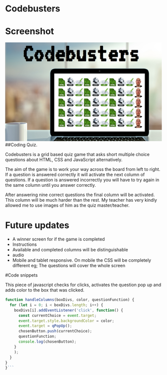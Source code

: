 # Codebusters
# Screenshot
![Codebusters](screenshots/codebusters-screenshot.png)
##Coding Quiz.

Codebusters is a grid based quiz game that asks short multiple choice questions about HTML, CSS and JavaScript alternatively.

The aim of the game is to work your way across the board from left to right. If a question is answered correctly it will activate the next column of questions. If a question is answered incorrectly you will have to try again in the same column until you answer correctly.

After answering nine correct questions the final column will be activated. This column will be much harder than the rest. My teacher has very kindly allowed me to use images of him as the quiz master/teacher.




# Future updates

* A winner screen for if the game is completed
* Instructions
* Available and completed columns will be distinguishable
* audio
* Mobile and tablet responsive. On mobile the CSS will be completely different eg; The questions will cover the whole screen


#Code snippets

This piece of javascript checks for clicks, activates the question pop up and adds color to the box that was clicked.

```javascript
function handleColumns(boxDivs, color, questionFunction) {
  for (let i = 0; i < boxDivs.length; i++) {
    boxDivs[i].addEventListener('click', function() {
      const currentChoice = event.target;
      event.target.style.backgroundColor = color;
      event.target = qPopUp();
      chosenButton.push(currentChoice);
      questionFunction;
      console.log(chosenButton);
    }
    );
  }
}
}```

